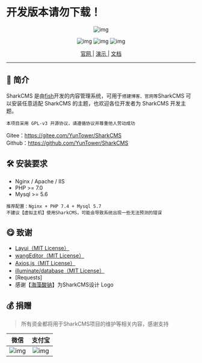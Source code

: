 # 开发版本请勿下载！
<center>

<div style="width: 300px">

![img](https://cdn.sharkcms.cn/img/text.svg)
</div>

![img](https://img.shields.io/badge/PHP-%3E%3D7.0-orange)
![img](https://img.shields.io/badge/license-MIT-green)
![img](https://img.shields.io/badge/Mysql-%3E%3D5.6-blue)

[ 官网 ](https://sharkcms.cn/) |
[ 演示 ](https://demo.sharkcms.cn/)|
[ 文档 ](https://doc.sharkcms.cn/)
</center>

---

## 🎉 简介

SharkCMS 是由<a href="https://www.xyfish.cn/">fish</a>开发的内容管理系统，可用于<code>搭建博客、官网等</code>SharkCMS
可以安装任意适配 SharkCMS 的主题，也欢迎各位开发者为 SharkCMS 开发主题。

`本项目采用 GPL-v3 开源协议，请遵循协议并尊重他人劳动成功`

Gitee：https://gitee.com/YunTower/SharkCMS  
Github：https://github.com/YunTower/SharkCMS

## 🛠 安装要求

- Nginx / Apache / IIS
- PHP >= 7.0
- Mysql >= 5.6   

```推荐配置：Nginx + PHP 7.4 + Mysql 5.7```  
```不建议【虚拟主机】使用SharkCMS，可能会导致系统出现一些无法预测的错误```

## 😋 致谢

- [Layui（MIT License）](https://gitee.com/layui/layui)
- [wangEditor（MIT License）](https://github.com/wangeditor-team/wangEditor/)
- [Axios.js（MIT License）](https://github.com/axios/axios)
- [illuminate/database（MIT License）](https://github.com/illuminate/database)
- [Requests]
- 感谢【[海藻酸钠](https://www.yuque.com/hzsn/)】为SharkCMS设计 Logo

## 💰 <a id="zanzhu">捐赠</a>
>所有资金都将用于SharkCMS项目的维护等相关内容，感谢支持   

|    微信    |                      支付宝                       |
|:--------:|:----------------------------------------------:|
| ![img](https://cdn.sharkcms.cn/img/wxpay.png) | ![img](https://cdn.sharkcms.cn/img/alipay.png) |

